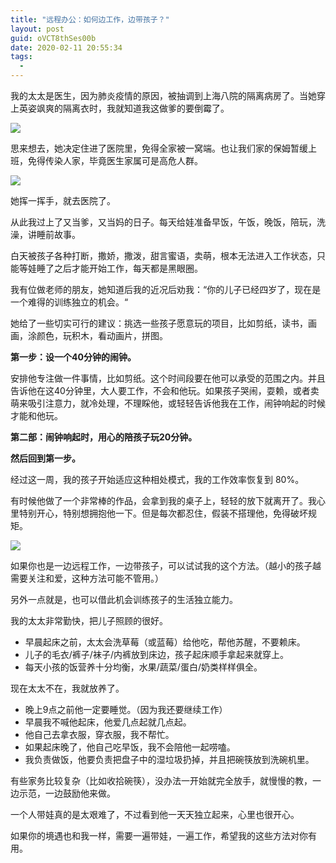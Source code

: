 ```yaml
---
title: "远程办公：如何边工作，边带孩子？"
layout: post
guid: oVCT8thSes00b
date: 2020-02-11 20:55:34
tags:
  -
---
```



我的太太是医生，因为肺炎疫情的原因，被抽调到上海八院的隔离病房了。当她穿上英姿飒爽的隔离衣时，我就知道我这做爹的要倒霉了。

![](/media/files/2020/2020-02-11-angela-1.jpg)

思来想去，她决定住进了医院里，免得全家被一窝端。也让我们家的保姆暂缓上班，免得传染人家，毕竟医生家属可是高危人群。

![](/media/files/2020/2020-02-11-angela-2.jpeg)

她挥一挥手，就去医院了。

从此我过上了又当爹，又当妈的日子。每天给娃准备早饭，午饭，晚饭，陪玩，洗澡，讲睡前故事。

白天被孩子各种打断，撒娇，撒泼，甜言蜜语，卖萌，根本无法进入工作状态，只能等娃睡了之后才能开始工作，每天都是黑眼圈。

我有位做老师的朋友，她知道后我的近况后劝我：“你的儿子已经四岁了，现在是一个难得的训练独立的机会。“

她给了一些切实可行的建议：挑选一些孩子愿意玩的项目，比如剪纸，读书，画画，涂颜色，玩积木，看动画片，拼图。


**第一步：设一个40分钟的闹钟。**

安排他专注做一件事情，比如剪纸。这个时间段要在他可以承受的范围之内。并且告诉他在这40分钟里，大人要工作，不会和他玩。如果孩子哭闹，耍赖，或者卖萌来吸引注意力，就冷处理，不理睬他，或轻轻告诉他我在工作，闹钟响起的时候才能和他玩。

**第二部：闹钟响起时，用心的陪孩子玩20分钟。**

**然后回到第一步。**

经过这一周，我的孩子开始适应这种相处模式，我的工作效率恢复到 80%。

有时候他做了一个非常棒的作品，会拿到我的桌子上，轻轻的放下就离开了。我心里特别开心，特别想拥抱他一下。但是每次都忍住，假装不搭理他，免得破坏规矩。

![](/media/files/2020/2020-02-11-solomon.jpg)

如果你也是一边远程工作，一边带孩子，可以试试我的这个方法。（越小的孩子越需要关注和爱，这种方法可能不管用。）


另外一点就是，也可以借此机会训练孩子的生活独立能力。



我的太太非常勤快，把儿子照顾的很好。

- 早晨起床之前，太太会洗草莓（或蓝莓）给他吃，帮他苏醒，不要赖床。
- 儿子的毛衣/裤子/袜子/内裤放到床边，孩子起床顺手拿起来就穿上。
- 每天小孩的饭营养十分均衡，水果/蔬菜/蛋白/奶类样样俱全。


现在太太不在，我就放养了。

- 晚上9点之前他一定要睡觉。（因为我还要继续工作）
- 早晨我不喊他起床，他爱几点起就几点起。
- 他自己去拿衣服，穿衣服，我不帮忙。
- 如果起床晚了，他自己吃早饭，我不会陪他一起唠嗑。
- 我负责做饭，他要负责把盘子中的湿垃圾扔掉，并且把碗筷放到洗碗机里。

有些家务比较复杂（比如收拾碗筷），没办法一开始就完全放手，就慢慢的教，一边示范，一边鼓励他来做。


一个人带娃真的是太艰难了，不过看到他一天天独立起来，心里也很开心。

如果你的境遇也和我一样，需要一遍带娃，一遍工作，希望我的这些方法对你有用。